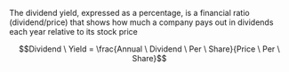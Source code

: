 The dividend yield, expressed as a percentage, is a financial ratio (dividend/price) that shows how much a company pays out in dividends each year relative to its stock price

$$Dividend \ Yield = \frac{Annual \ Dividend \ Per \ Share}{Price \ Per \ Share}$$